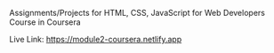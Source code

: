 Assignments/Projects for HTML, CSS, JavaScript for Web Developers Course in Coursera 

Live Link: https://module2-coursera.netlify.app